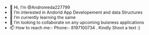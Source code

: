 - 👋 Hi, I’m @Andromeda227799
- 👀 I’m interested in Andorid App Developement and data Structures
- 🌱 I’m currently learning the same 
- 💞️ I’m looking to collaborate on any upcoming buisness applications
- 📫 How to reach me:- Phone:- 8197100734 . Kindly Shoot a text :) 

<!---
Andromeda227799/Andromeda227799 is a ✨ special ✨ repository because its `README.md` (this file) appears on your GitHub profile.
You can click the Preview link to take a look at your changes.
--->
